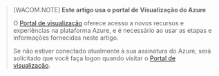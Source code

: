 > [WACOM.NOTE] **Este artigo usa o portal de Visualização do Azure**
>
> O [Portal de visualização][Portal de visualização] oferece acesso a novos recursos e experiências na plataforma Azure, e é necessário ao usar as etapas e informações fornecidas neste artigo.
>
> Se não estiver conectado atualmente à sua assinatura do Azure, será solicitado que você faça logon quando visitar o [Portal de visualização][Portal de visualização].

  [Portal de visualização]: https://portal.azure.com/
